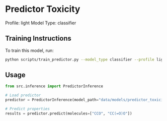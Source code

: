 # Predictor Toxicity

Profile: light
Model Type: classifier

## Training Instructions
To train this model, run:
```bash
python scripts/train_predictor.py --model_type classifier --profile light
```

## Usage
```python
from src.inference import PredictorInference

# Load predictor
predictor = PredictorInference(model_path="data/models/predictor_toxicity")

# Predict properties
results = predictor.predict(molecules=["CCO", "CC(=O)O"])
```

